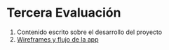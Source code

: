 # Tercera Evaluación

1. Contenido escrito sobre el desarrollo del proyecto
2. [Wireframes y flujo de la app](https://miro.com/welcomeonboard/eWgyTDhZdHBlaFdIT0M1N3J0Nk9HTm5KVlFiMHNqeVY2OVBCSlE1TUhueERuR2lSZTVDUDF6Mkdkd0dHWGFNa3wzMDc0NDU3MzUwMzg5Mjg1NzAy?share_link_id=848512466116)

